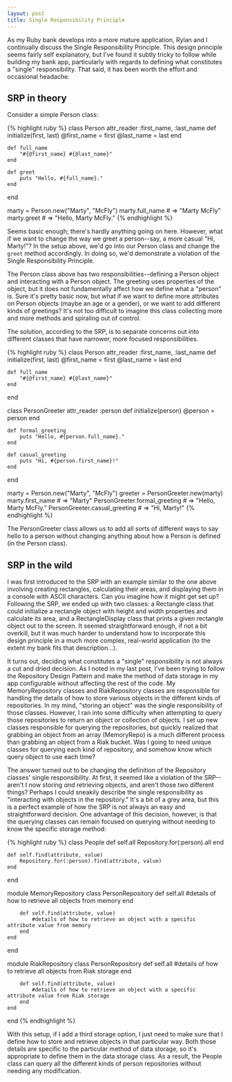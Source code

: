 ```yaml
---
layout: post
title: Single Responsibility Principle
---
```

As my Ruby bank develops into a more mature application, Rylan and I continually discuss the Single Responsibility Principle. This design principle seems fairly self explanatory, but I've found it subtly tricky to follow while building my bank app, particularly with regards to defining what constitutes a "single" responsibility. That said, it has been worth the effort  and occasional headache.

## SRP in theory
Consider a simple Person class:

{% highlight ruby %}
class Person
	attr_reader :first_name, :last_name
	def initialize(first, last)
		@first_name = first
		@last_name = last
	end

	def full_name
		"#{@first_name} #{@last_name}"
	end

	def greet
		puts "Hello, #{full_name}."
	end
end

marty = Person.new("Marty", "McFly")
marty.full_name # => "Marty McFly"
marty.greet # => "Hello, Marty McFly."
{% endhighlight %}

Seems basic enough; there's hardly anything going on here. However, what if we want to change the way we greet a person--say, a more casual "Hi, Marty!"? In the setup above, we'd go into our Person class and change the `greet` method accordingly. In doing so, we'd demonstrate a violation of the Single Responsibility Principle.

The Person class above has two responsibilities--defining a Person object and interacting with a Person object. The greeting uses properties of the object, but it does not fundamentally affect how we define what a "person" is. Sure it's pretty basic now, but what if we want to define more attributes on Person objects (maybe an age or a gender), or we want to add different kinds of greetings? It's not too difficult to imagine this class collecting more and more methods and spiraling out of control.

The solution, according to the SRP, is to separate concerns out into different classes that have narrower, more focused responsibilities.

{% highlight ruby %}
class Person
	attr_reader :first_name, :last_name
	def initialize(first, last)
		@first_name = first
		@last_name = last
	end

	def full_name
		"#{@first_name} #{@last_name}"
	end
end

class PersonGreeter
	attr_reader :person
	def initialize(person)
		@person = person
	end

	def formal_greeting
		puts "Hello, #{person.full_name}."
	end
	
	def casual_greeting
		puts "Hi, #{person.first_name}!"
	end
end

marty = Person.new("Marty", "McFly")
greeter = PersonGreeter.new(marty)
marty.first_name # => "Marty"
PersonGreeter.formal_greeting # => "Hello, Marty McFly."
PersonGreeter.casual_greeting # => "Hi, Marty!"
{% endhighlight %}

The PersonGreeter class allows us to add all sorts of different ways to say hello to a person without changing anything about how a Person is defined (in the Person class).

## SRP in the wild
I was first introduced to the SRP with an example similar to the one above involving creating rectangles, calculating their areas, and displaying them in a console with ASCII characters. Can you imagine how it might get set up? Following the SRP, we ended up with two classes: a Rectangle class that could initialize a rectangle object with height and width properties and calculate its area, and a RectangleDisplay class that prints a given rectangle object out to the screen. It seemed straightforward enough, if not a bit overkill, but it was much harder to understand how to incorporate this design principle in a much more complex, real-world application (to the extent my bank fits that description...).

It turns out, deciding what constitutes a "single" responsibility is not always a cut and dried decision. As I noted in my last post, I've been trying to follow the Repository Design Pattern and make the method of data storage in my app configurable without affecting the rest of the code. My MemoryRepository classes and RiakRepository classes are responsible for handling the details of how to store various objects in the different kinds of repositories. In my mind, "storing an object" was the single responsibility of those classes. However, I ran into some difficulty when attempting to query those repositories to return an object or collection of objects. I set up new classes responsible for querying the repositories, but quickly realized that grabbing an object from an array (MemoryRepo) is a much different process than grabbing an object from a Riak bucket. Was I going to need unique classes for querying each kind of repository, and somehow know which query object to use each time?

The answer turned out to be changing the definition of the Repository classes' single responsibility. At first, it seemed like a violation of the SRP--aren't I now storing *and* retrieving objects, and aren't those two different things? Perhaps I could sneakily describe the single responsibility as "interacting with objects in the repository." It's a bit of a grey area, but this is a perfect example of how the SRP is not always an easy and straightforward decision. One advantage of this decision, however, is that the querying classes can remain focused on querying without needing to know the specific storage method:

{% highlight ruby %}
class People
	def self.all
		Repository.for(:person).all
	end

	def self.find(attribute, value)
		Repository.for(:person).find(attribute, value)
	end
end

module MemoryRepository
	class PersonRepository
		def self.all
			#details of how to retrieve all objects from memory
		end

		def self.find(attribute, value)
			#details of how to retrieve an object with a specific attribute value from memory
		end
	end
end

module RiakRepository
	class PersonRepository
		def self.all
			#details of how to retrieve all objects from Riak storage
		end

		def self.find(attribute, value)
			#details of how to retrieve an object with a specific attribute value from Riak storage
		end
	end
end
{% endhighlight %}

With this setup, if I add a third storage option, I just need to make sure that I define how to store and retrieve objects in that particular way. Both those details are specific to the particular method of data storage, so it's appropriate to define them in the data storage class. As a result, the People class can query all the different kinds of person repositories without needing any modification.